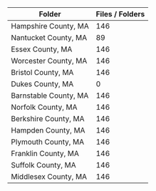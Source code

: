 | Folder                |   Files / Folders |
|-----------------------|-------------------|
| Hampshire County, MA  |               146 |
| Nantucket County, MA  |                89 |
| Essex County, MA      |               146 |
| Worcester County, MA  |               146 |
| Bristol County, MA    |               146 |
| Dukes County, MA      |                 0 |
| Barnstable County, MA |               146 |
| Norfolk County, MA    |               146 |
| Berkshire County, MA  |               146 |
| Hampden County, MA    |               146 |
| Plymouth County, MA   |               146 |
| Franklin County, MA   |               146 |
| Suffolk County, MA    |               146 |
| Middlesex County, MA  |               146 |